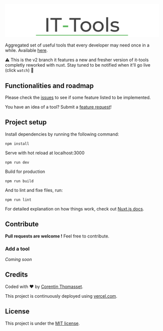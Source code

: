 ![logo](.github/logo.png)

Aggregated set of useful tools that every developer may need once in a while. Available [here](https://dev.it-tools.tech).

:warning: This is the v2 branch it features a new and fresher version of it-tools completly reworked with nuxt. Stay tuned to be notified when it'll go live (click `watch`) :purple_heart:


## Functionalities and roadmap
Please check the [issues](https://github.com/CorentinTh/it-tools/issues) to see if some feature listed to be implemented.

You have an idea of a tool? Submit a [feature request](https://github.com/CorentinTh/it-tools/issues/new?assignees=corentinth&labels=&template=feature_request.md&title=)!

## Project setup

Install dependencies by running the following command:
```shell
npm install
```

Serve with hot reload at localhost:3000
```shell
npm run dev
```

Build for production
```shell
npm run build
```

And to lint and fixe files, run:
```shell
npm run lint
```
For detailed explanation on how things work, check out [Nuxt.js docs](https://nuxtjs.org).
## Contribute
**Pull requests are welcome !** Feel free to contribute.

### Add a tool
*Coming soon*

## Credits
Coded with ❤️ by [Corentin Thomasset](//corentin-thomasset.fr).

This project is continuously deployed using [vercel.com](https://vercel.com).

## License
This project is under the [MIT license](LICENSE).


